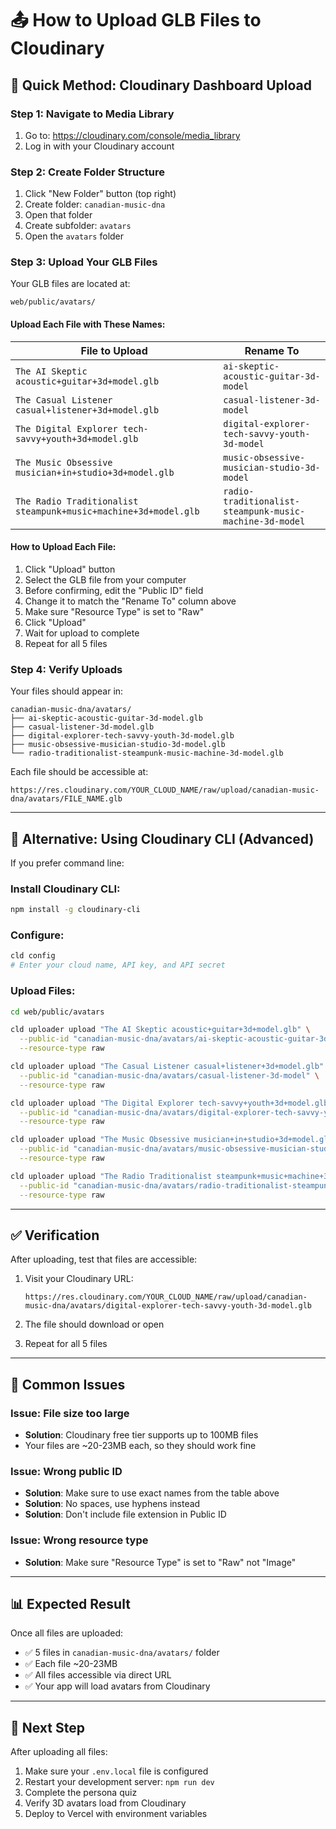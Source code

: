 # 📤 How to Upload GLB Files to Cloudinary

## 🚀 **Quick Method: Cloudinary Dashboard Upload**

### **Step 1: Navigate to Media Library**
1. Go to: https://cloudinary.com/console/media_library
2. Log in with your Cloudinary account

### **Step 2: Create Folder Structure**
1. Click "New Folder" button (top right)
2. Create folder: `canadian-music-dna`
3. Open that folder
4. Create subfolder: `avatars`
5. Open the `avatars` folder

### **Step 3: Upload Your GLB Files**

Your GLB files are located at:
```
web/public/avatars/
```

#### **Upload Each File with These Names:**

| File to Upload | Rename To |
|---------------|-----------|
| `The AI Skeptic acoustic+guitar+3d+model.glb` | `ai-skeptic-acoustic-guitar-3d-model` |
| `The Casual Listener casual+listener+3d+model.glb` | `casual-listener-3d-model` |
| `The Digital Explorer tech-savvy+youth+3d+model.glb` | `digital-explorer-tech-savvy-youth-3d-model` |
| `The Music Obsessive musician+in+studio+3d+model.glb` | `music-obsessive-musician-studio-3d-model` |
| `The Radio Traditionalist steampunk+music+machine+3d+model.glb` | `radio-traditionalist-steampunk-music-machine-3d-model` |

#### **How to Upload Each File:**
1. Click "Upload" button
2. Select the GLB file from your computer
3. Before confirming, edit the "Public ID" field
4. Change it to match the "Rename To" column above
5. Make sure "Resource Type" is set to "Raw"
6. Click "Upload"
7. Wait for upload to complete
8. Repeat for all 5 files

### **Step 4: Verify Uploads**
Your files should appear in:
```
canadian-music-dna/avatars/
├── ai-skeptic-acoustic-guitar-3d-model.glb
├── casual-listener-3d-model.glb
├── digital-explorer-tech-savvy-youth-3d-model.glb
├── music-obsessive-musician-studio-3d-model.glb
└── radio-traditionalist-steampunk-music-machine-3d-model.glb
```

Each file should be accessible at:
```
https://res.cloudinary.com/YOUR_CLOUD_NAME/raw/upload/canadian-music-dna/avatars/FILE_NAME.glb
```

---

## 🔧 **Alternative: Using Cloudinary CLI (Advanced)**

If you prefer command line:

### **Install Cloudinary CLI:**
```bash
npm install -g cloudinary-cli
```

### **Configure:**
```bash
cld config
# Enter your cloud name, API key, and API secret
```

### **Upload Files:**
```bash
cd web/public/avatars

cld uploader upload "The AI Skeptic acoustic+guitar+3d+model.glb" \
  --public-id "canadian-music-dna/avatars/ai-skeptic-acoustic-guitar-3d-model" \
  --resource-type raw

cld uploader upload "The Casual Listener casual+listener+3d+model.glb" \
  --public-id "canadian-music-dna/avatars/casual-listener-3d-model" \
  --resource-type raw

cld uploader upload "The Digital Explorer tech-savvy+youth+3d+model.glb" \
  --public-id "canadian-music-dna/avatars/digital-explorer-tech-savvy-youth-3d-model" \
  --resource-type raw

cld uploader upload "The Music Obsessive musician+in+studio+3d+model.glb" \
  --public-id "canadian-music-dna/avatars/music-obsessive-musician-studio-3d-model" \
  --resource-type raw

cld uploader upload "The Radio Traditionalist steampunk+music+machine+3d+model.glb" \
  --public-id "canadian-music-dna/avatars/radio-traditionalist-steampunk-music-machine-3d-model" \
  --resource-type raw
```

---

## ✅ **Verification**

After uploading, test that files are accessible:

1. Visit your Cloudinary URL:
   ```
   https://res.cloudinary.com/YOUR_CLOUD_NAME/raw/upload/canadian-music-dna/avatars/digital-explorer-tech-savvy-youth-3d-model.glb
   ```

2. The file should download or open

3. Repeat for all 5 files

---

## 🚨 **Common Issues**

### **Issue: File size too large**
- **Solution**: Cloudinary free tier supports up to 100MB files
- Your files are ~20-23MB each, so they should work fine

### **Issue: Wrong public ID**
- **Solution**: Make sure to use exact names from the table above
- **Solution**: No spaces, use hyphens instead
- **Solution**: Don't include file extension in Public ID

### **Issue: Wrong resource type**
- **Solution**: Make sure "Resource Type" is set to "Raw" not "Image"

---

## 📊 **Expected Result**

Once all files are uploaded:
- ✅ 5 files in `canadian-music-dna/avatars/` folder
- ✅ Each file ~20-23MB
- ✅ All files accessible via direct URL
- ✅ Your app will load avatars from Cloudinary

---

## 🎯 **Next Step**

After uploading all files:
1. Make sure your `.env.local` file is configured
2. Restart your development server: `npm run dev`
3. Complete the persona quiz
4. Verify 3D avatars load from Cloudinary
5. Deploy to Vercel with environment variables







